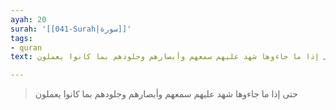 ```yaml
---
ayah: 20
surah: '[[041-Surah|سورة]]'
tags:
- quran
text: حتى إذا ما جاءوها شهد عليهم سمعهم وأبصارهم وجلودهم بما كانوا يعملون

---
```

> حتى إذا ما جاءوها شهد عليهم سمعهم وأبصارهم وجلودهم بما كانوا يعملون

